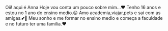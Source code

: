 Oii! aqui é Anna 
Hoje vou conta um pouco sobre mim...❤️
Tenho 16 anos e estou no 1 ano do ensino medio.😐
Amo academia,viajar,pets e sai com as amigas.💕🤭
Meu sonho e me formar no ensino medio e começa a faculdade e no futuro ter uma familia.❤️

